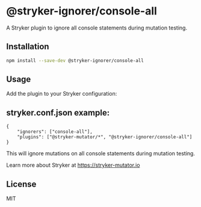 # @stryker-ignorer/console-all

A Stryker plugin to ignore all console statements during mutation testing.

## Installation

```bash
npm install --save-dev @stryker-ignorer/console-all
```

## Usage

Add the plugin to your Stryker configuration:


## stryker.conf.json example:

```
{
    "ignorers": ["console-all"],
    "plugins": ["@stryker-mutator/*", "@stryker-ignorer/console-all"]
}
```

This will ignore mutations on all console statements during mutation testing.

Learn more about Stryker at https://stryker-mutator.io

## License

MIT
